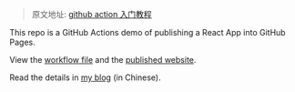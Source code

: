 > 原文地址: [github action 入门教程](http://www.ruanyifeng.com/blog/2019/09/getting-started-with-github-actions.html)

This repo is a GitHub Actions demo of publishing a React App into GitHub Pages.

View the [workflow file](./.github/workflows/ci.yml) and the [published website](https://ruanyf.github.io/github-actions-demo).

Read the details in [my blog](http://www.ruanyifeng.com/blog/2019/09/getting-started-with-github-actions.html) (in Chinese).


